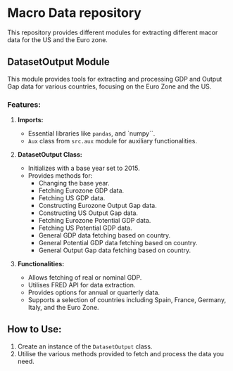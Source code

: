 # Macro Data repository

This repository provides different modules for extracting different macor data for the US and the Euro zone.

## DatasetOutput Module

This module provides tools for extracting and processing GDP and Output Gap data for various countries, focusing on the Euro Zone and the US.

### Features:
1. **Imports:** 
   - Essential libraries like `pandas`, and `numpy``.
   - `Aux` class from `src.aux` module for auxiliary functionalities.

2. **DatasetOutput Class:**
   - Initializes with a base year set to 2015.
   - Provides methods for:
     - Changing the base year.
     - Fetching Eurozone GDP data.
     - Fetching US GDP data.
     - Constructing Eurozone Output Gap data.
     - Constructing US Output Gap data.
     - Fetching Eurozone Potential GDP data.
     - Fetching US Potential GDP data.
     - General GDP data fetching based on country.
     - General Potential GDP data fetching based on country.
     - General Output Gap data fetching based on country.

3. **Functionalities:**
   - Allows fetching of real or nominal GDP.
   - Utilises FRED API for data extraction.
   - Provides options for annual or quarterly data.
   - Supports a selection of countries including Spain, France, Germany, Italy, and the Euro Zone.

## How to Use:

1. Create an instance of the `DatasetOutput` class.
2. Utilise the various methods provided to fetch and process the data you need.

